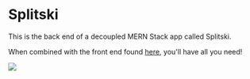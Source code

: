 # Splitski

This is the back end of a decoupled MERN Stack app called Splitski.

When combined with the front end found [here](https://github.com/ashleyer/ga_hackathon_frontend), you'll have all you need!




<img src="https://i.imgur.com/VhgsO62.png?1">

